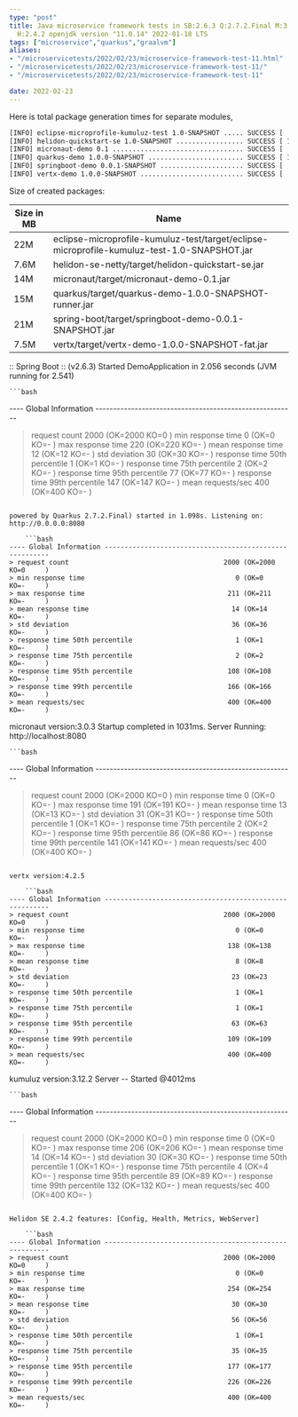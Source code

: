 ```yaml
---
type: "post"
title: Java microservice framework tests in SB:2.6.3 Q:2.7.2.Final M:3.3.3 V:4.2.5
  H:2.4.2 openjdk version "11.0.14" 2022-01-18 LTS
tags: ["microservice","quarkus","graalvm"]
aliases:
- "/microservicetests/2022/02/23/microservice-framework-test-11.html"
- "/microservicetests/2022/02/23/microservice-framework-test-11/"
- "/microservicetests/2022/02/23/microservice-framework-test-11"

date: 2022-02-23
---
```

 
Here is total package generation times for separate modules,
```bash
[INFO] eclipse-microprofile-kumuluz-test 1.0-SNAPSHOT ..... SUCCESS [  5.364 s]
[INFO] helidon-quickstart-se 1.0-SNAPSHOT ................. SUCCESS [ 10.375 s]
[INFO] micronaut-demo 0.1 ................................. SUCCESS [  8.254 s]
[INFO] quarkus-demo 1.0.0-SNAPSHOT ........................ SUCCESS [ 18.781 s]
[INFO] springboot-demo 0.0.1-SNAPSHOT ..................... SUCCESS [  0.901 s]
[INFO] vertx-demo 1.0.0-SNAPSHOT .......................... SUCCESS [  4.975 s]
```
Size of created packages:

| Size in MB |  Name |
|------------|-------|
| 22M | eclipse-microprofile-kumuluz-test/target/eclipse-microprofile-kumuluz-test-1.0-SNAPSHOT.jar |
| 7.6M | helidon-se-netty/target/helidon-quickstart-se.jar |
| 14M | micronaut/target/micronaut-demo-0.1.jar |
| 15M | quarkus/target/quarkus-demo-1.0.0-SNAPSHOT-runner.jar |
| 21M | spring-boot/target/springboot-demo-0.0.1-SNAPSHOT.jar |
| 7.5M | vertx/target/vertx-demo-1.0.0-SNAPSHOT-fat.jar |


:: Spring Boot :: (v2.6.3) Started DemoApplication in 2.056 seconds (JVM running for 2.541)

    ```bash
---- Global Information --------------------------------------------------------
> request count                                       2000 (OK=2000   KO=0     )
> min response time                                      0 (OK=0      KO=-     )
> max response time                                    220 (OK=220    KO=-     )
> mean response time                                    12 (OK=12     KO=-     )
> std deviation                                         30 (OK=30     KO=-     )
> response time 50th percentile                          1 (OK=1      KO=-     )
> response time 75th percentile                          2 (OK=2      KO=-     )
> response time 95th percentile                         77 (OK=77     KO=-     )
> response time 99th percentile                        147 (OK=147    KO=-     )
> mean requests/sec                                    400 (OK=400    KO=-     )
```

powered by Quarkus 2.7.2.Final) started in 1.098s. Listening on: http://0.0.0.0:8080

    ```bash
---- Global Information --------------------------------------------------------
> request count                                       2000 (OK=2000   KO=0     )
> min response time                                      0 (OK=0      KO=-     )
> max response time                                    211 (OK=211    KO=-     )
> mean response time                                    14 (OK=14     KO=-     )
> std deviation                                         36 (OK=36     KO=-     )
> response time 50th percentile                          1 (OK=1      KO=-     )
> response time 75th percentile                          2 (OK=2      KO=-     )
> response time 95th percentile                        108 (OK=108    KO=-     )
> response time 99th percentile                        166 (OK=166    KO=-     )
> mean requests/sec                                    400 (OK=400    KO=-     )
```

micronaut version:3.0.3 Startup completed in 1031ms. Server Running: http://localhost:8080

    ```bash
---- Global Information --------------------------------------------------------
> request count                                       2000 (OK=2000   KO=0     )
> min response time                                      0 (OK=0      KO=-     )
> max response time                                    191 (OK=191    KO=-     )
> mean response time                                    13 (OK=13     KO=-     )
> std deviation                                         31 (OK=31     KO=-     )
> response time 50th percentile                          1 (OK=1      KO=-     )
> response time 75th percentile                          2 (OK=2      KO=-     )
> response time 95th percentile                         86 (OK=86     KO=-     )
> response time 99th percentile                        141 (OK=141    KO=-     )
> mean requests/sec                                    400 (OK=400    KO=-     )
```

vertx version:4.2.5

    ```bash
---- Global Information --------------------------------------------------------
> request count                                       2000 (OK=2000   KO=0     )
> min response time                                      0 (OK=0      KO=-     )
> max response time                                    138 (OK=138    KO=-     )
> mean response time                                     8 (OK=8      KO=-     )
> std deviation                                         23 (OK=23     KO=-     )
> response time 50th percentile                          1 (OK=1      KO=-     )
> response time 75th percentile                          1 (OK=1      KO=-     )
> response time 95th percentile                         63 (OK=63     KO=-     )
> response time 99th percentile                        109 (OK=109    KO=-     )
> mean requests/sec                                    400 (OK=400    KO=-     )
```

kumuluz version:3.12.2 Server -- Started @4012ms

    ```bash
---- Global Information --------------------------------------------------------
> request count                                       2000 (OK=2000   KO=0     )
> min response time                                      0 (OK=0      KO=-     )
> max response time                                    206 (OK=206    KO=-     )
> mean response time                                    14 (OK=14     KO=-     )
> std deviation                                         30 (OK=30     KO=-     )
> response time 50th percentile                          1 (OK=1      KO=-     )
> response time 75th percentile                          4 (OK=4      KO=-     )
> response time 95th percentile                         89 (OK=89     KO=-     )
> response time 99th percentile                        132 (OK=132    KO=-     )
> mean requests/sec                                    400 (OK=400    KO=-     )
```

Helidon SE 2.4.2 features: [Config, Health, Metrics, WebServer]

    ```bash
---- Global Information --------------------------------------------------------
> request count                                       2000 (OK=2000   KO=0     )
> min response time                                      0 (OK=0      KO=-     )
> max response time                                    254 (OK=254    KO=-     )
> mean response time                                    30 (OK=30     KO=-     )
> std deviation                                         56 (OK=56     KO=-     )
> response time 50th percentile                          1 (OK=1      KO=-     )
> response time 75th percentile                         35 (OK=35     KO=-     )
> response time 95th percentile                        177 (OK=177    KO=-     )
> response time 99th percentile                        226 (OK=226    KO=-     )
> mean requests/sec                                    400 (OK=400    KO=-     )
```
